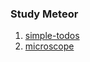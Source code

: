 ### Study Meteor

1. [simple-todos](https://www.meteor.com/tutorials/react/creating-an-app)
2. [microscope](http://zh.discovermeteor.com/)
